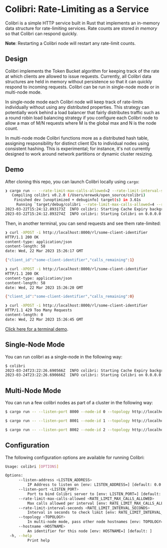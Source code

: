 # Colibri: Rate-Limiting as a Service

Colibri is a simple HTTP service built in Rust that implements an in-memory data structure for rate-limiting services. Rate counts are stored _in memory_ so that Colibri can respond quickly.

**Note**: Restarting a Colibri node will restart any rate-limit counts.

## Design

Colibri implements the Token Bucket algorithm for keeping track of the rate at which clients are allowed to issue requests. Currently, all Colibri data structures are held in memory without persistence so that it can quickly respond to incoming requests. Colibri can be run in single-node mode or in multi-node mode. 

In single-node mode each Colibri node will keep track of rate-limits individually without using any distributed properties. This strategy can potentially work behind a load balancer that fairly distributes traffic such as a round robin load balancing strategy if you configure each Colibri node to allow a max of M/N requests where M is the global max and N is the node count.

In multi-node mode Colibri functions more as a distributed hash table, assigning responsibility for distinct client IDs to individual nodes using consistent hashing. This is experimental; for instance, it's not currently designed to work around network partitions or dynamic cluster resizing.

## Demo

After cloning this repo, you can launch Colibri locally using `cargo`:

```sh
❯ cargo run -- --rate-limit-max-calls-allowed=2 --rate-limit-interval-seconds=10
   Compiling colibri v0.2.0 (/Users/erewok/open_source/colibri)
    Finished dev [unoptimized + debuginfo] target(s) in 3.61s
     Running `target/debug/colibri --rate-limit-max-calls-allowed=4 --rate-limit-interval-seconds=10`
2023-03-22T15:24:12.893173Z  INFO colibri: Starting Cache Expiry background task
2023-03-22T15:24:12.893274Z  INFO colibri: Starting Colibri on 0.0.0.0:8000
```

Then, in another terminal, you can send requests and see them rate-limited:

```sh
❯ curl -XPOST -i http://localhost:8000/rl/some-client-identifier
HTTP/1.1 200 OK
content-type: application/json
content-length: 58
date: Wed, 22 Mar 2023 15:26:17 GMT

{"client_id":"some-client-identifier","calls_remaining":1}

❯ curl -XPOST -i http://localhost:8000/rl/some-client-identifier
HTTP/1.1 200 OK
content-type: application/json
content-length: 58
date: Wed, 22 Mar 2023 15:26:20 GMT

{"client_id":"some-client-identifier","calls_remaining":0}

❯ curl -XPOST -i http://localhost:8000/rl/some-client-identifier
HTTP/1.1 429 Too Many Requests
content-length: 0
date: Wed, 22 Mar 2023 15:26:45 GMT
```

[Click here for a terminal demo](./rate-limiting-demo.gif).

## Single-Node Mode

You can run colibri as a single-node in the following way:

```sh
$ colibri
2023-03-24T23:22:26.690566Z  INFO colibri: Starting Cache Expiry background task
2023-03-24T23:22:26.690666Z  INFO colibri: Starting Colibri on 0.0.0.0:8000

```


## Multi-Node Mode

You can run a few colibri nodes as part of a cluster in the following way:

```sh
$ cargo run -- --listen-port 8000 --node-id 0 --topology http://localhost:8000 --topology http://localhost:8001 --topology http://localhost:8002 --topology http://localhost:8003

$ cargo run -- --listen-port 8001 --node-id 1 --topology http://localhost:8000 --topology http://localhost:8001 --topology http://localhost:8002 --topology http://localhost:8003

$ cargo run -- --listen-port 8002 --node-id 2 --topology http://localhost:8000 --topology http://localhost:8001 --topology http://localhost:8002 --topology http://localhost:8003

```


## Configuration

The following configuration options are available for running Colibri:

```sh
Usage: colibri [OPTIONS]

Options:
      --listen-address <LISTEN_ADDRESS>
          IP Address to listen on [env: LISTEN_ADDRESS=] [default: 0.0.0.0]
      --listen-port <LISTEN_PORT>
          Port to bind Colibri server to [env: LISTEN_PORT=] [default: 8000]
      --rate-limit-max-calls-allowed <RATE_LIMIT_MAX_CALLS_ALLOWED>
          Max calls allowed per interval [env: RATE_LIMIT_MAX_CALLS_ALLOWED=] [default: 1000]
      --rate-limit-interval-seconds <RATE_LIMIT_INTERVAL_SECONDS>
          Interval in seconds to check limit [env: RATE_LIMIT_INTERVAL_SECONDS=] [default: 60]
      --topology <TOPOLOGY>
          In multi-node mode, pass other node hostnames [env: TOPOLOGY=] [default: ]
      --hostname <HOSTNAME>
          An identifier for this node [env: HOSTNAME=] [default: ]
  -h, --help
          Print help

```

